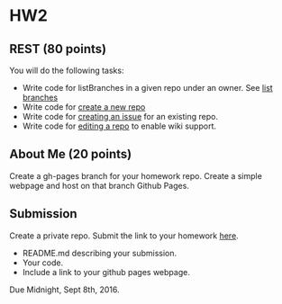 # HW2

## REST (80 points)

You will do the following tasks:

* Write code for listBranches in a given repo under an owner. See [list branches](https://developer.github.com/v3/repos/#list-branches)
* Write code for [create a new repo](https://developer.github.com/v3/repos/#create)
* Write code for [creating an issue](https://developer.github.com/v3/issues/#create-an-issue) for an existing repo.
* Write code for [editing a repo](https://developer.github.com/v3/repos/#edit) to enable wiki support.

## About Me (20 points)

Create a gh-pages branch for your homework repo. Create a simple webpage and host on that branch Github Pages.

## Submission

Create a private repo. Submit the link to your homework [here](https://docs.google.com/a/ncsu.edu/forms/d/e/1FAIpQLSfQSIHtbvgItC1TWcDta7IiQAUyom2Ey_ykgmHq4ejB1MMhPw/viewform).

* README.md describing your submission.
* Your code.
* Include a link to your github pages webpage.

Due Midnight, Sept 8th, 2016.
